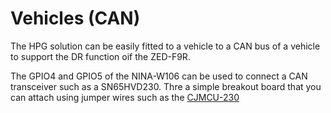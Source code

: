 # Vehicles (CAN)

The HPG solution can be easily fitted to a vehicle to a CAN bus of a vehicle to support the DR function oif the ZED-F9R.

The GPIO4 and GPIO5 of the NINA-W106 can be used to connect a CAN transceiver such as a SN65HVD230. Thre a simple breakout board that you can attach using jumper wires such as the [CJMCU-230](https://de.aliexpress.com/item/32278648363.html)
